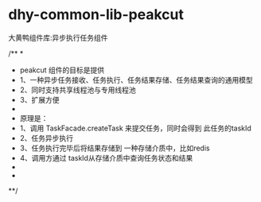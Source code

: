 # dhy-common-lib-peakcut
大黄鸭组件库:异步执行任务组件

/**
 *
 * peakcut 组件的目标是提供
 * 1、一种异步任务接收、任务执行、任务结果存储、任务结果查询的通用模型
 * 2、同时支持共享线程池与专用线程池
 * 3、扩展方便
 *
 * 原理是：
 * 1、调用 TaskFacade.createTask 来提交任务，同时会得到 此任务的taskId
 * 2、任务异步执行
 * 3、任务执行完毕后将结果存储到 一种存储介质中，比如redis
 * 4、调用方通过 taskId从存储介质中查询任务状态和结果
 *
 *
 **/


